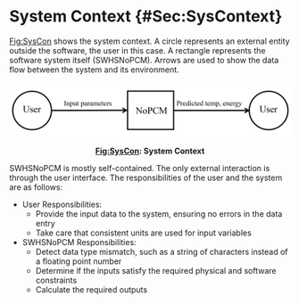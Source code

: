 # System Context {#Sec:SysContext}

[Fig:SysCon](./SecSysContext.md#Figure:SysCon) shows the system context. A circle represents an external entity outside the software, the user in this case. A rectangle represents the software system itself (SWHSNoPCM). Arrows are used to show the data flow between the system and its environment.

<div id="Figure:SysCon"></div>

![[Fig:SysCon](./SecSysContext.md#Figure:SysCon): System Context](../../../../../datafiles/swhsnopcm/SystemContextFigure.png)
**<p align="center">[Fig:SysCon](./SecSysContext.md#Figure:SysCon): System Context</p>**

SWHSNoPCM is mostly self-contained. The only external interaction is through the user interface. The responsibilities of the user and the system are as follows:

- User Responsibilities:
  - Provide the input data to the system, ensuring no errors in the data entry
  - Take care that consistent units are used for input variables
- SWHSNoPCM Responsibilities:
  - Detect data type mismatch, such as a string of characters instead of a floating point number
  - Determine if the inputs satisfy the required physical and software constraints
  - Calculate the required outputs

